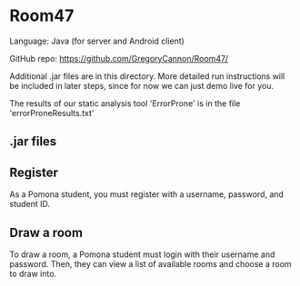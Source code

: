 # Room47 #

Language: Java (for server and Android client)

GitHub repo: https://github.com/GregoryCannon/Room47/

Additional .jar files are in this directory. More detailed run instructions will be included in later steps,
since for now we can just demo live for you.

The results of our static analysis tool 'ErrorProne' is in the file 'errorProneResults.txt'

## .jar files ##


## Register ##

As a Pomona student, you must register with a username, password, and student ID. 

## Draw a room ## 

To draw a room, a Pomona student must login with their username and password. Then, they can view a list of available rooms and choose a room to draw into. 



